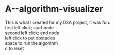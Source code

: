 # A--algorithm-visualizer

This is what I created for my DSA project, it was fun.<br>
first left click; start node<br>
second left click; end node<br>
left click to put obstacles<br>
space to run the algorithm<br>
c to reset
